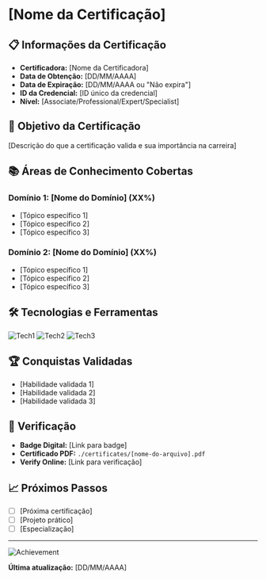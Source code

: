 # [Nome da Certificação]

## 📋 Informações da Certificação
- **Certificadora:** [Nome da Certificadora]
- **Data de Obtenção:** [DD/MM/AAAA]
- **Data de Expiração:** [DD/MM/AAAA ou "Não expira"]
- **ID da Credencial:** [ID único da credencial]
- **Nível:** [Associate/Professional/Expert/Specialist]

## 🎯 Objetivo da Certificação
[Descrição do que a certificação valida e sua importância na carreira]

## 📚 Áreas de Conhecimento Cobertas
### Domínio 1: [Nome do Domínio] (XX%)
- [Tópico específico 1]
- [Tópico específico 2]
- [Tópico específico 3]

### Domínio 2: [Nome do Domínio] (XX%)
- [Tópico específico 1]
- [Tópico específico 2]
- [Tópico específico 3]

## 🛠️ Tecnologias e Ferramentas
![Tech1](https://img.shields.io/badge/-[Tecnologia1]-orange?style=flat-square&logo=[logo])
![Tech2](https://img.shields.io/badge/-[Tecnologia2]-blue?style=flat-square&logo=[logo])
![Tech3](https://img.shields.io/badge/-[Tecnologia3]-green?style=flat-square&logo=[logo])

## 🏆 Conquistas Validadas
- [Habilidade validada 1]
- [Habilidade validada 2]
- [Habilidade validada 3]

## 🔗 Verificação
- **Badge Digital:** [Link para badge]
- **Certificado PDF:** `./certificates/[nome-do-arquivo].pdf`
- **Verify Online:** [Link para verificação]

## 📈 Próximos Passos
- [ ] [Próxima certificação]
- [ ] [Projeto prático]
- [ ] [Especialização]

---

![Achievement](https://img.shields.io/badge/Achievement-Unlocked-gold?style=for-the-badge&logo=trophy)

**Última atualização:** [DD/MM/AAAA]
